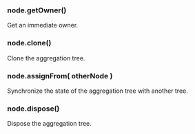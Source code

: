 ### node.getOwner()

Get an immediate owner.

### node.clone()

Clone the aggregation tree.

### node.assignFrom( otherNode )

Synchronize the state of the aggregation tree with another tree.

### node.dispose()

Dispose the aggregation tree.
